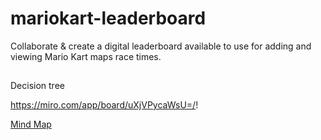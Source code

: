 # mariokart-leaderboard
Collaborate & create a digital leaderboard available to use for adding and viewing Mario Kart maps race times.

##
Decision tree

https://miro.com/app/board/uXjVPycaWsU=/!

[Mind Map](https://user-images.githubusercontent.com/26447183/212613025-b39f18bf-c137-421a-be9a-7a51f6d477e5.jpg)
